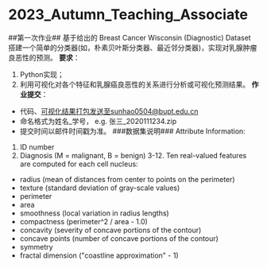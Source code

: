 # 2023_Autumn_Teaching_Associate

##第一次作业##
基于给出的 Breast Cancer Wisconsin (Diagnostic) Dataset 搭建一个简单的分类器(如，朴素贝叶斯分类器、最近邻分类器)，实现对乳腺肿瘤良恶性的预测。
**要求**：
1. Python实现；
2. 利用可视化对各个特征和乳腺癌良恶性的关系进行分析或可视化预测结果。
**作业提交**：
- 代码、可视化结果打包发送至sunhao0504@bupt.edu.cn
- 命名格式为姓名_学号， e.g. 张三_2020111234.zip
- 提交时间以邮件时间戳为准。
###数据集说明###
Attribute Information:
1. ID number
2. Diagnosis (M = malignant, B = benign)
3-12. Ten real-valued features are computed for each cell nucleus:
  - radius (mean of distances from center to points on the perimeter)
  - texture (standard deviation of gray-scale values)
  - perimeter
  - area
  - smoothness (local variation in radius lengths)
  - compactness (perimeter^2 / area - 1.0)
  - concavity (severity of concave portions of the contour)
  - concave points (number of concave portions of the contour)
  - symmetry
  - fractal dimension ("coastline approximation" - 1)

